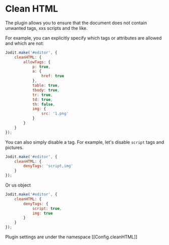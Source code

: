 # Clean HTML

The plugin allows you to ensure that the document does not contain unwanted tags, xxs scripts and the like.

For example, you can explicitly specify which tags or attributes are allowed and which are not:

```javascript
Jodit.make('#editor', {
	cleanHTML: {
		allowTags: {
			p: true,
			a: {
				href: true
			},
			table: true,
			tbody: true,
			tr: true,
			td: true,
			th: false,
			img: {
				src: '1.png'
			}
		}
	}
});
```

You can also simply disable a tag. For example, let's disable `script` tags and pictures.

```javascript
Jodit.make('#editor', {
	cleanHTML: {
		denyTags: 'script,img'
	}
});
```

Or us object

```javascript
Jodit.make('#editor', {
	cleanHTML: {
		denyTags: {
			script: true,
			img: true
		}
	}
});
```

Plugin settings are under the namespace [[Config.cleanHTML]]
